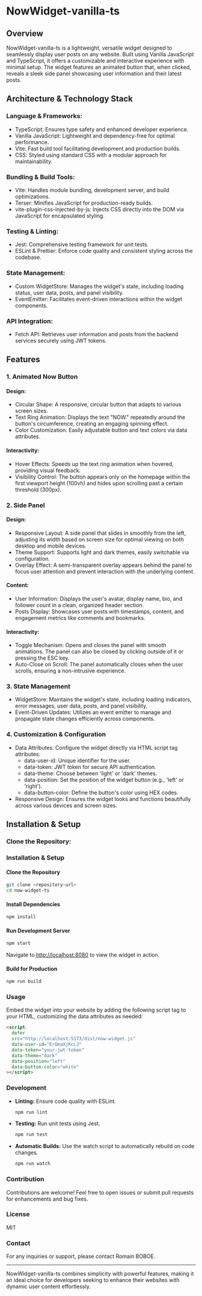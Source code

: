 # NowWidget-vanilla-ts

## Overview

NowWidget-vanilla-ts is a lightweight, versatile widget designed to seamlessly display user posts on any website. Built using Vanilla JavaScript and TypeScript, it offers a customizable and interactive experience with minimal setup. The widget features an animated button that, when clicked, reveals a sleek side panel showcasing user information and their latest posts.

## Architecture & Technology Stack

### Language & Frameworks:

- TypeScript: Ensures type safety and enhanced developer experience.
- Vanilla JavaScript: Lightweight and dependency-free for optimal performance.
- Vite: Fast build tool facilitating development and production builds.
- CSS: Styled using standard CSS with a modular approach for maintainability.

### Bundling & Build Tools:

- Vite: Handles module bundling, development server, and build optimizations.
- Terser: Minifies JavaScript for production-ready builds.
- vite-plugin-css-injected-by-js: Injects CSS directly into the DOM via JavaScript for encapsulated styling.

### Testing & Linting:

- Jest: Comprehensive testing framework for unit tests.
- ESLint & Prettier: Enforce code quality and consistent styling across the codebase.

### State Management:

- Custom WidgetStore: Manages the widget's state, including loading status, user data, posts, and panel visibility.
- EventEmitter: Facilitates event-driven interactions within the widget components.

### API Integration:

- Fetch API: Retrieves user information and posts from the backend services securely using JWT tokens.

## Features

### 1. Animated Now Button

#### Design:

- Circular Shape: A responsive, circular button that adapts to various screen sizes.
- Text Ring Animation: Displays the text "NOW." repeatedly around the button's circumference, creating an engaging spinning effect.
- Color Customization: Easily adjustable button and text colors via data attributes.

#### Interactivity:

- Hover Effects: Speeds up the text ring animation when hovered, providing visual feedback.
- Visibility Control: The button appears only on the homepage within the first viewport height (100vh) and hides upon scrolling past a certain threshold (300px).

### 2. Side Panel

#### Design:

- Responsive Layout: A side panel that slides in smoothly from the left, adjusting its width based on screen size for optimal viewing on both desktop and mobile devices.
- Theme Support: Supports light and dark themes, easily switchable via configuration.
- Overlay Effect: A semi-transparent overlay appears behind the panel to focus user attention and prevent interaction with the underlying content.

#### Content:

- User Information: Displays the user's avatar, display name, bio, and follower count in a clean, organized header section.
- Posts Display: Showcases user posts with timestamps, content, and engagement metrics like comments and bookmarks.

#### Interactivity:

- Toggle Mechanism: Opens and closes the panel with smooth animations. The panel can also be closed by clicking outside of it or pressing the ESC key.
- Auto-Close on Scroll: The panel automatically closes when the user scrolls, ensuring a non-intrusive experience.

### 3. State Management

- WidgetStore: Maintains the widget's state, including loading indicators, error messages, user data, posts, and panel visibility.
- Event-Driven Updates: Utilizes an event emitter to manage and propagate state changes efficiently across components.

### 4. Customization & Configuration

- Data Attributes: Configure the widget directly via HTML script tag attributes:
  - data-user-id: Unique identifier for the user.
  - data-token: JWT token for secure API authentication.
  - data-theme: Choose between 'light' or 'dark' themes.
  - data-position: Set the position of the widget button (e.g., 'left' or 'right').
  - data-button-color: Define the button's color using HEX codes.
- Responsive Design: Ensures the widget looks and functions beautifully across various devices and screen sizes.

## Installation & Setup

### Clone the Repository:

### Installation & Setup

#### Clone the Repository

```bash
git clone <repository-url>
cd now-widget-ts
```

#### Install Dependencies

```bash
npm install
```

#### Run Development Server

```bash
npm start
```

Navigate to [http://localhost:8080](http://localhost:8080) to view the widget in action.

#### Build for Production

```bash
npm run build
```

### Usage

Embed the widget into your website by adding the following script tag to your HTML, customizing the data attributes as needed:

```html
<script
  defer
  src="http://localhost:5173/dist/now-widget.js"
  data-user-id="ErOeaXjKcLJ"
  data-token="your-jwt-token"
  data-theme="dark"
  data-position="left"
  data-button-color="white"
></script>
```

### Development

- **Linting:** Ensure code quality with ESLint.

  ```bash
  npm run lint
  ```

- **Testing:** Run unit tests using Jest.

  ```bash
  npm run test
  ```

- **Automatic Builds:** Use the watch script to automatically rebuild on code changes.

  ```bash
  npm run watch
  ```

### Contribution

Contributions are welcome! Feel free to open issues or submit pull requests for enhancements and bug fixes.

### License

MIT

### Contact

For any inquiries or support, please contact Romain BOBOE.

---

NowWidget-vanilla-ts combines simplicity with powerful features, making it an ideal choice for developers seeking to enhance their websites with dynamic user content effortlessly.

